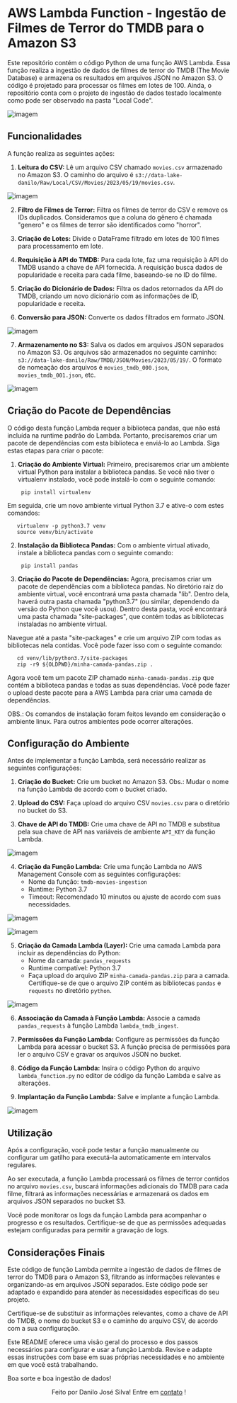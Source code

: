 # AWS Lambda Function - Ingestão de Filmes de Terror do TMDB para o Amazon S3

Este repositório contém o código Python de uma função AWS Lambda. Essa função realiza a ingestão de dados de filmes de terror do TMDB (The Movie Database) e armazena os resultados em arquivos JSON no Amazon S3. O código é projetado para processar os filmes em lotes de 100. Ainda, o repositório conta com o projeto de ingestão de dados testado localmente como pode ser observado na pasta "Local Code".

![imagem](assets\Print_1.jpg) 

## Funcionalidades

A função realiza as seguintes ações:

1. **Leitura do CSV:** Lê um arquivo CSV chamado `movies.csv` armazenado no Amazon S3. O caminho do arquivo é `s3://data-lake-danilo/Raw/Local/CSV/Movies/2023/05/19/movies.csv`.

![imagem](assets\Print_2.jpg)

2. **Filtro de Filmes de Terror:** Filtra os filmes de terror do CSV e remove os IDs duplicados. Consideramos que a coluna do gênero é chamada "genero" e os filmes de terror são identificados como "horror".

3. **Criação de Lotes:** Divide o DataFrame filtrado em lotes de 100 filmes para processamento em lote.

4. **Requisição à API do TMDB:** Para cada lote, faz uma requisição à API do TMDB usando a chave de API fornecida. A requisição busca dados de popularidade e receita para cada filme, baseando-se no ID do filme.

5. **Criação do Dicionário de Dados:** Filtra os dados retornados da API do TMDB, criando um novo dicionário com as informações de ID, popularidade e receita.

6. **Conversão para JSON:** Converte os dados filtrados em formato JSON.

![imagem](assets\Print_3.jpg)

7. **Armazenamento no S3:** Salva os dados em arquivos JSON separados no Amazon S3. Os arquivos são armazenados no seguinte caminho: `s3://data-lake-danilo/Raw/TMDB/JSON/Movies/2023/05/19/`. O formato de nomeação dos arquivos é `movies_tmdb_000.json`, `movies_tmdb_001.json`, etc.

![imagem](assets\Print_5.jpg)

## Criação do Pacote de Dependências

O código desta função Lambda requer a biblioteca pandas, que não está incluída na runtime padrão do Lambda. Portanto, precisaremos criar um pacote de dependências com esta biblioteca e enviá-lo ao Lambda. Siga estas etapas para criar o pacote:

1. **Criação do Ambiente Virtual:** Primeiro, precisaremos criar um ambiente virtual Python para instalar a biblioteca pandas. Se você não tiver o virtualenv instalado, você pode instalá-lo com o seguinte comando:
   
        pip install virtualenv

Em seguida, crie um novo ambiente virtual Python 3.7 e ative-o com estes comandos:

       virtualenv -p python3.7 venv
       source venv/bin/activate


2. **Instalação da Biblioteca Pandas:** Com o ambiente virtual ativado, instale a biblioteca pandas com o seguinte comando:

        pip install pandas


3. **Criação do Pacote de Dependências:** Agora, precisamos criar um pacote de dependências com a biblioteca pandas. No diretório raiz do ambiente virtual, você encontrará uma pasta chamada "lib". Dentro dela, haverá outra pasta chamada "python3.7" (ou similar, dependendo da versão do Python que você usou). Dentro desta pasta, você encontrará uma pasta chamada "site-packages", que contém todas as bibliotecas instaladas no ambiente virtual.

Navegue até a pasta "site-packages" e crie um arquivo ZIP com todas as bibliotecas nela contidas. Você pode fazer isso com o seguinte comando:

       cd venv/lib/python3.7/site-packages
       zip -r9 ${OLDPWD}/minha-camada-pandas.zip .


Agora você tem um pacote ZIP chamado `minha-camada-pandas.zip` que contém a biblioteca pandas e todas as suas dependências. Você pode fazer o upload deste pacote para a AWS Lambda para criar uma camada de dependências.

OBS.: Os comandos de instalação foram feitos levando em consideração o ambiente linux. Para outros ambientes pode ocorrer alterações.

## Configuração do Ambiente

Antes de implementar a função Lambda, será necessário realizar as seguintes configurações:

1. **Criação do Bucket:** Crie um bucket no Amazon S3. Obs.: Mudar o nome na função Lambda de acordo com o bucket criado.

2. **Upload do CSV:** Faça upload do arquivo CSV `movies.csv` para o diretório no bucket do S3.

3. **Chave de API do TMDB:** Crie uma chave de API no TMDB e substitua pela sua chave de API nas variáveis de ambiente `API_KEY` da função Lambda.

![imagem](assets\Print_6.jpg)

4. **Criação da Função Lambda:** Crie uma função Lambda no AWS Management Console com as seguintes configurações:
   - Nome da função: `tmdb-movies-ingestion`
   - Runtime: Python 3.7
   - Timeout: Recomendado 10 minutos ou ajuste de acordo com suas necessidades.

![imagem](assets\Print_7.jpg)

![imagem](assets\Print_8.jpg)

5. **Criação da Camada Lambda (Layer):** Crie uma camada Lambda para incluir as dependências do Python:
   - Nome da camada: `pandas_requests`
   - Runtime compatível: Python 3.7
   - Faça upload do arquivo ZIP `minha-camada-pandas.zip` para a camada. Certifique-se de que o arquivo ZIP contém as bibliotecas `pandas` e `requests` no diretório `python`.

![imagem](assets\Print_9.jpg)

6. **Associação da Camada à Função Lambda:** Associe a camada `pandas_requests` à função Lambda `lambda_tmdb_ingest`.

7. **Permissões da Função Lambda:** Configure as permissões da função Lambda para acessar o bucket S3. A função precisa de permissões para ler o arquivo CSV e gravar os arquivos JSON no bucket.

8. **Código da Função Lambda:** Insira o código Python do arquivo `lambda_function.py` no editor de código da função Lambda e salve as alterações.

9. **Implantação da Função Lambda:** Salve e implante a função Lambda.

![imagem](assets\Print_4.jpg)

## Utilização

Após a configuração, você pode testar a função manualmente ou configurar um gatilho para executá-la automaticamente em intervalos regulares.

Ao ser executada, a função Lambda processará os filmes de terror contidos no arquivo `movies.csv`, buscará informações adicionais do TMDB para cada filme, filtrará as informações necessárias e armazenará os dados em arquivos JSON separados no bucket S3.

Você pode monitorar os logs da função Lambda para acompanhar o progresso e os resultados. Certifique-se de que as permissões adequadas estejam configuradas para permitir a gravação de logs.

## Considerações Finais

Este código de função Lambda permite a ingestão de dados de filmes de terror do TMDB para o Amazon S3, filtrando as informações relevantes e organizando-as em arquivos JSON separados. Este código pode ser adaptado e expandido para atender às necessidades específicas do seu projeto.

Certifique-se de substituir as informações relevantes, como a chave de API do TMDB, o nome do bucket S3 e o caminho do arquivo CSV, de acordo com a sua configuração.

Este README oferece uma visão geral do processo e dos passos necessários para configurar e usar a função Lambda. Revise e adapte essas instruções com base em suas próprias necessidades e no ambiente em que você está trabalhando.

Boa sorte e boa ingestão de dados!

<p align = "center">
Feito por Danilo José Silva! Entre em <a href="https://www.linkedin.com/in/danilojosesilva/">contato</a> !
</p>